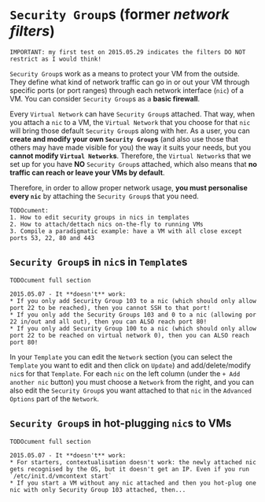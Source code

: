 # `Security Group`s (former _network filters_)

```
IMPORTANT: my first test on 2015.05.29 indicates the filters DO NOT restrict as I would think!
```

`Security Group`s work as a means to protect your VM from the outside. They define what kind of network traffic can go in or out your VM through specific ports (or port ranges) through each network interface (`nic`) of a VM. You can consider `Security Group`s as a **basic firewall**.

Every `Virtual Network` can have `Security Group`s attached. That way, when you attach a `nic` to a VM, the `Virtual Network` that you choose for that `nic` will bring those default `Security Group`s along with her. As a user, you can **create and modify your own `Security Group`s** (and also use those that others may have made visible for you) the way it suits your needs, but you **cannot modify `Virtual Network`s**. Therefore, the `Virtual Network`s that we set up for you have **NO** `Security Group`s attached, which also means that **no traffic can reach or leave your VMs by default**.

Therefore, in order to allow proper network usage, **you must personalise every `nic`** by attaching the `Security Group`s that you need.

```
TODOcument: 
1. How to edit security groups in nics in templates
2. How to attach/dettach nics on-the-fly to running VMs
3. Compile a paradigmatic example: have a VM with all close except ports 53, 22, 80 and 443
```

## `Security Group`s in `nic`s in `Template`s
```
TODOcument full section

2015.05.07 - It **doesn't** work:
* If you only add Security Group 103 to a nic (which should only allow port 22 to be reached), then you cannot SSH to that port!
* If you only add the Security Groups 103 and 0 to a nic (allowing por 22 in/out and all out), then you can ALSO reach port 80!
* If you only add Security Group 100 to a nic (which should only allow port 22 to be reached on virtual network 0), then you can ALSO reach port 80!
```

In your `Template` you can edit the `Network` section (you can select the `Template` you want to edit and then click on `Update`) and add/delete/modify `nic`s for that `Template`. For each `nic` on the left column (under the `+ Add another nic` button) you must choose a `Network` from the right, and you can also edit the `Security Group`s you want attached to that `nic` in the `Advanced Options` part of the `Network`.

## `Security Group`s in hot-plugging `nic`s to VMs
```
TODOcument full section

2015.05.07 - It **doesn't** work:
* For starters, contextualisation doesn't work: the newly attached nic gets recognised by the OS, but it doesn't get an IP. Even if you run `/etc/init.d/vmcontext start`
* If you start a VM without any nic attached and then you hot-plug one nic with only Security Group 103 attached, then...
```